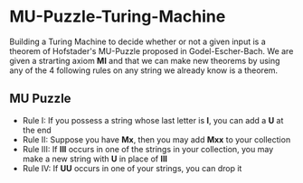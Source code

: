 # MU-Puzzle-Turing-Machine

Building a Turing Machine to decide whether or not a given input is a theorem
of Hofstader's MU-Puzzle proposed in Godel-Escher-Bach. We are given a strarting
axiom __MI__ and that we can make new theorems by using any of the 4 following
rules on any string we already know is a theorem.

## MU Puzzle
- Rule I: If you possess a string whose last letter is __I__, you can add a 
__U__ at the end
- Rule II: Suppose you have __Mx__, then you may add __Mxx__ to your collection
- Rule III: If __III__ occurs in one of the strings in your collection, you may make
a new string with __U__ in place of __III__
- Rule IV: If __UU__ occurs in one of your strings, you can drop it